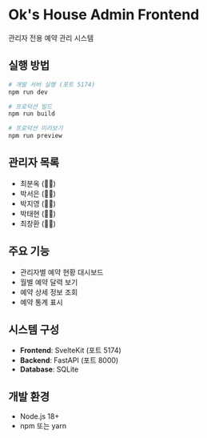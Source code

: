 # Ok's House Admin Frontend

관리자 전용 예약 관리 시스템

## 실행 방법

```bash
# 개발 서버 실행 (포트 5174)
npm run dev

# 프로덕션 빌드
npm run build

# 프로덕션 미리보기
npm run preview
```

## 관리자 목록

- 최분옥 (👩‍💼)
- 박서은 (👩‍💻)
- 박지영 (👩‍🏫)
- 박태현 (👨‍💼)
- 최창환 (👨‍💻)

## 주요 기능

- 관리자별 예약 현황 대시보드
- 월별 예약 달력 보기
- 예약 상세 정보 조회
- 예약 통계 표시

## 시스템 구성

- **Frontend**: SvelteKit (포트 5174)
- **Backend**: FastAPI (포트 8000)
- **Database**: SQLite

## 개발 환경

- Node.js 18+
- npm 또는 yarn